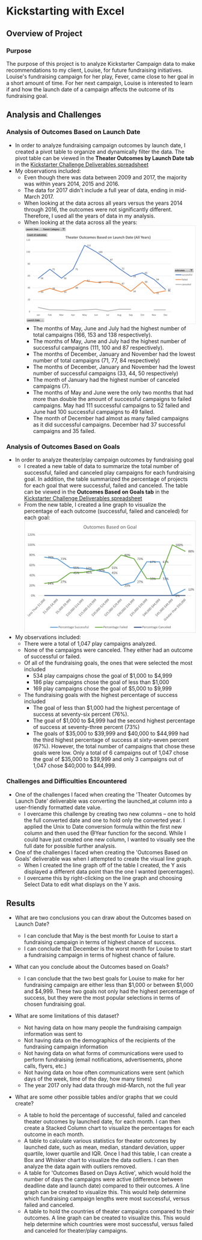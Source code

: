 # Kickstarting with Excel

## Overview of Project

### Purpose
The purpose of this project is to analyze Kickstarter Campaign data to make recommendations to my client, Louise, for future fundraising initiatives. Louise's fundraising campaign for her play, Fever, came close to her goal in a short amount of time. For her next campaign, Louise is interested to learn if and how the launch date of a campaign affects the outcome of its fundraising goal. 
## Analysis and Challenges

### Analysis of Outcomes Based on Launch Date
- In order to analyze fundraising campaign outcomes by launch date, I created a pivot table to organize and dynamically filter the data.  The pivot table can be viewed in the **Theater Outcomes by Launch Date tab** in the [Kickstarter Challenge Deliverables spreadsheet](/Kickstarter_Challenge_Deliverables.xlsx)
- My observations included:
  - Even though there was data between 2009 and 2017, the majority was within years 2014, 2015 and 2016.
  - The data for 2017 didn't include a full year of data, ending in mid-March 2017.
  - When looking at the data across all years versus the years 2014 through 2016, the outcomes were not significantly different. Therefore, I used all the years of data in my analysis.
  - When looking at the data across all the years: ![Theater Outcomes by Launch Date - All Years](/Theater_Outcomes_vs_Launch_All_Years.png)
     - The months of May, June and July had the highest number of total campaigns (166, 153 and 138 respectively).
     - The months of May, June and July had the highest number of successful campaigns (111, 100 and 87 respectively).
     - The months of December, January and November had the lowest number of total campaigns (71, 77, 84 respectively)
     - The months of December, January and November had the lowest number of successful campaigns (33, 44, 50 respectively)
     - The month of January had the highest number of canceled campaigns (7).
     - The months of May and June were the only two months that had more than double the amount of successful campaigns to failed campaigns. May had 111 successful campaigns to 52 failed and June had 100 successful campaigns to 49 failed. 
     - The month of December had almost as many failed campaigns as it did successful campaigns. December had 37 successful campaigns and 35 failed.


### Analysis of Outcomes Based on Goals
- In order to analyze theater/play campaign outcomes by fundraising goal
  - I created a new table of data to summarize the total number of successful, failed and canceled play campaigns for each fundraising goal. In addition, the table summarized the percentage of projects for each goal that were successful, failed and canceled. The table can be viewed in the **Outcomes Based on Goals tab** in the [Kickstarter Challenge Deliverables spreadsheet](/Kickstarter_Challenge_Deliverables.xlsx)
  - From the new table, I created a line graph to visualize the percentage of each outcome (successful, failed and canceled) for each goal: ![Play Outcomes by Goal](/Outcomes_vs_Goals_datalabels.png)  
- My observations included:
  - There were a total of 1,047 play campaigns analyzed. 
  - None of the campaigns were canceled. They either had an outcome of successful or failed. 
  - Of all of the fundraising goals, the ones that were selected the most included
    - 534 play campaigns chose the goal of $1,000 to $4,999
    - 186 play campaigns chose the goal of less than $1,000
    - 169 play campaigns chose the goal of $5,000 to $9,999
  - The fundraising goals with the highest percentage of success included
    - The goal of less than $1,000 had the highest percentage of success at seventy-six percent (76%).
    - The goal of $1,000 to $4,999 had the second highest percentage of success at seventy-three percent (73%)
    - The goals of $35,000 to $39,999 and $40,000 to $44,999 had the third highest percentage of success at sixty-seven percent (67%). However, the total number of campaigns that chose these goals were low. Only a total of 6 campaigns out of 1,047 chose the goal of $35,000 to $39,999 and only 3 campaigns out of 1,047 chose $40,000 to $44,999. 


### Challenges and Difficulties Encountered
- One of the challenges I faced when creating the 'Theater Outcomes by Launch Date' deliverable was converting the launched_at column into a user-friendly formatted date value.
  - I overcame this challenge by creating two new columns – one to hold the full converted date and one to hold only the converted year. I applied the Unix to Date conversion    formula within the first new column and then used the @Year function for the second. While I could have just created one new column, I wanted to visually see the full date for possible further analysis. 
- One of the challenges I faced when creating the 'Outcomes Based on Goals' deliverable was when I attempted to create the visual line graph.
  - When I created the line graph off of the table I created, the Y axis displayed a different data point than the one I wanted (percentages). 
  - I overcame this by right-clicking on the line graph and choosing Select Data to edit what displays on the Y axis.  

## Results

- What are two conclusions you can draw about the Outcomes based on Launch Date?
  - I can conclude that May is the best month for Louise to start a fundraising campaign in terms of highest chance of success.
  - I can conclude that December is the worst month for Louise to start a fundraising campaign in terms of highest chance of failure. 

- What can you conclude about the Outcomes based on Goals?
  - I can conclude that the two best goals for Louise to make for her fundraising campaign are either less than $1,000 or between $1,000 and $4,999. These two goals not only had the highest percentage of success, but they were the most popular selections in terms of chosen fundraising goal.
 
- What are some limitations of this dataset?
  - Not having data on how many people the fundraising campaign information was sent to
  - Not having data on the demographics of the recipients of the fundraising campaign information 
  - Not having data on what forms of communications were used to perform fundraising (email notifications, advertisements, phone calls, flyers, etc.)
  - Not having data on how often communications were sent (which days of the week, time of the day, how many times)
  - The year 2017 only had data through mid-March, not the full year

- What are some other possible tables and/or graphs that we could create?
  - A table to hold the percentage of successful, failed and canceled theater outcomes by launched date, for each month. I can then create a Stacked Column chart to visualize the percentages for each outcome in each month.
  - A table to calculate various statistics for theater outcomes by launched date, such as mean, median, standard deviation, upper quartile, lower quartile and IQR. Once I had this table, I can create a Box and Whisker chart to visualize the data outliers. I can then analyze the data again with outliers removed.
  - A table for 'Outcomes Based on Days Active', which would hold the number of days the campaigns were active (difference between deadline date and launch date) compared to their outcomes. A line graph can be created to visualize this. This would help determine which fundraising campaign lengths were most successful, versus failed and canceled.  
  - A table to hold the countries of theater campaigns compared to their outcomes.  A line graph can be created to visualize this. This would help determine which countries were most successful, versus failed and canceled for theater/play campaigns.  

